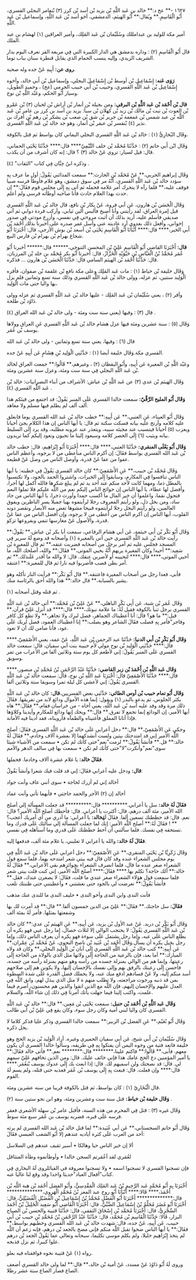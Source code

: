 ١٦٢٧ -** عخ د:** خالد بن عَبد اللَّهِ بْن يزيد بْن أسد بْن كرز (٣) بْنعامر البجلي القسري، أَبُو الْقَاسِمِ.** ويُقال:** أَبُو الهيثم، الدمشقي، أخو أسد بْن عَبد اللَّهِ، وإسماعيل بْن عَبد اللَّهِ.

أمير مكة للوليد بن عبدامللك وسُلَيْمان بْن عَبد المَلِك، وأمير العراقين (١) لهشام بن عبد الملك.

قال أَبُو الْقَاسِمِ (٢) : وداره بدمشق هي الدار الكبيرة التي فِي مربعة القز تعرف اليوم بدار الشريف الزيدي، وإليه ينسب الحمام الذي يقابل قنطرة سنان بباب توما.

**روى عن:** أَبِيهِ عَنْ جده وله صحبة.

**رَوَى عَنه:** إِسْمَاعِيل بْن أوسط بْن إِسْمَاعِيلَ البجلي، وإسماعيل بْن أَبي خالد، وأخوه إِسْمَاعِيل بْن عَبد اللَّهِ القسري، وحبيب بْن أَبي حبيب الجرمي (عخ) ، وحميد الطويل، وسيار أَبُو الحكم، وعَبْد اللَّهِ بْن نوح.

**قال بْن أَحْمَد بْن عَبد اللَّهِ بْن البرقي:** ومن بجيلة بْن أنمار بْن أراش بْن لحيان (٣) بْن عَمْرو بْن الغوث بْن نبت بْن مالك بْن زيد بْن كهلان بْن سبأ: يزيد بن أسد بن كرز بن عامر بْن عَبد اللَّه بْن عبد شمس بْن غمغمة بْن جرير بْن شق بْن صعب بْن يشكر بْن رهم بْن أفرك بن نذير (٤) بْنقسر بْن عبقر بْن أنمار، وهو جد خالد بْن عَبد اللَّهِ القسري.

وقَال البُخارِيُّ (١) : خالد بْن عَبد اللَّهِ القسري البجلي اليماني كان بواسط ثم قتل بالكوفة.

وَقَال ابْن أَبي حاتم (٢) : حَدَّثَنَا مُحَمَّد بْن خلف التَّيْمِيّ**** قال:**** حَدَّثَنَا يَحْيَى الحماني، قال: قيل لسيار: تروي عَنْ خالد (٣) ؟ قال: إنه كان أشرف من أن يكذب.

وذكره ابنُ حِبَّان فِي كتاب "الثقات" (٤) .

وَقَال إبراهيم الحربي،** عَنْ مُحَمَّد بْن الحارث:** سمعت المدائني يَقُولُ: أول ما عرف بِهِ سؤدد خالد بْن عَبد اللَّهِ القسري، أَنَّهُ مر فِي سوق دمشق، وهو غلام فأوطأ فرسه صبيا فوقف عليه،** فلما رآه لا يتحرك أمر غلامه فحمله ثم أتى بِهِ إِلَى مجلس قوم فقَالَ:** إن حدث بهذا الغلام حادث فأنا صاحبه أوطأته فرسي ولم أعلم.

وَقَال الْحَسَن بْن هارون، عَن أبي فروة، عَنْ بكار بْن نافع، قال خالد بْن عَبد اللَّهِ القسري قبل إمرة العراق، لقد رأيتني وأنا أصبح فألبس ألين ثيابي، وأركب قردة دوابي ثم آتي صديقي فأسلم عليه، أريد بذلك أن أثبت مروءتي فِي نفسي، وأزرع مودتي فِي صدور إخواني، وأفعل ذلك بعدوي أرد عاديته عني وأسل غمر صدره علي.أخبرنا بذلك أَحْمَد بْن أَبي الخير،**** قال:**** أَنْبَأَنَا أَبُو الْقَاسِمِ يَحْيَى بْن أسعد بْن بوش الأزجي، قال: أَخْبَرَنَا أَبُو شجاع بهرام بْن بهرام بْن فارس البيع.

**قال:** أَخْبَرَنَا القاضي أَبُو الْقَاسِمِ عَلِيّ بْن المحسن التنوخي،****** قال:****** أخبرنا أَبُو عُمَر مُحَمَّدُ بْنُ الْعَبَّاسِ بْنِ حَيَّوَيْهِ الْخَزَّازُ، قال: أخبرنا أَبُو بكر مُحَمَّد بن خلد بْن المرزبان، قال: حَدَّثَنَا أَحْمَد بْن الهيثم السامي قال: حَدَّثَنَا الْحَسَن بْن هارون ... فذكره.

وَقَال خليفة بْن خياط (١) : مات عَبد المَلِك وعلى مكة نافع بْن علقمة بْن صفوان، فأقره الْوَلِيد سنتين، ثم عزله، وولى خالد بْن عَبد اللَّهِ القسري وذلك سنة تسع وثمانين فلم يزل بها واليا حتى مات الْوَلِيد،

وأقر (٢) ، يعني سُلَيْمان بْن عَبد المَلِك - عليها خالد بْن عَبد اللَّهِ القسري ثم عزله وولى دَاوُد بْن طلحة.

قال (٣) : وفيها (يعني سنة ست ومئة - ولى خالد بْن عَبد الله العراق (٤) .

وَقَال (٥) : سنة عشرين ومئة فيها عزل هشام خالد بْن عَبد اللَّهِ القسري عَنِ العراق وولاها يوسف بْن عُمَر.

قال (٦) : وفيها، يعني سنة تسع وثمانين - ولى خالد بْن عَبد الله

القسري مكة.وَقَال خليفة أيضا (١) : حَدَّثَنِي الْوَلِيد بْنِ هِشَامٍ عَن أَبِيهِ عَنْ جده.

وعَبْد اللَّهِ بْن المغيرة عَن أَبِيهِ، وأَبُو اليقظان (٢) ، وغيرهم،** قَالُوا:** جمعت العراق لخالد بْن عَبد اللَّهِ البجلي فِي سنة ست ومئة، وعزل سنة عشرين ومئة.

وَقَال الهيثم بْن عدي (٣) عن عَبد اللَّهِ بْن عياش: الأشراف من أبناء النصرانيات: خالد بْن عَبد اللَّهِ القسري (٤) .

**وَقَال أَبُو المليح الرَّقِّيّ:** سمعت خالدا القسري عَلَى المنبر يَقُولُ: قد اجتمع من فيئكم هذا ألف ألف لم يظلم فيها مسلم ولا معاهد.

وَقَال أَبُو العيناء، عَنِ العتبي،** عَن أَبِيهِ:** خطب خالد بْن عَبد الله القسري يوما فانغلق عليه كلامه وأرتج عليه بيانه فسكت سكتة ثم قال: يا أيها الناس إن هذا الكلام يجئ أحيانا ويعزب (٥) أحيانا فيتسبب عند مجيئه سببه، ويتعذر عند عزوبه مطلبه، وقد يرد إِلَى السليط بيانه ويثيب (٦) إِلَى الحصر كلامه وسيعود إلينا ما تحبون ونعود إليكم كما تريدون.

**وَقَال أَبُو يَعْلَى المنقري:** حَدَّثَنَا العتبي،**** قال:**** أَخْبَرَنَا أَبُو إِبْرَاهِيم، قال: خطب خالد بْن عَبد الله القسري بواسط فقَالَ: إن أكرم الناس منأعطى من لا يرجوه، وأعظم الناس عفوا من عفا عَنْ قدرة، وأوصل الناس من وصل عَنْ قطيعة.

وَقَال مُحَمَّد بْن حبيب،** عَنِ الأَصْمَعِيّ:** كان خالد القسري يَقُولُ فِي خطبته: يا أيها الناس تنافسوا فِي المكارم، وسابقوا إِلَى الخيرات، واشتروا الحمد بالجود، ولا تكتسبوا بالمطل ذما، ومهما كانت لأحد منكم عند أحد يد ثم لم يبلغ شكرها فالله أكمل لها أجرا، وأفضل لها عطاء، يا أيها الناس إن حوائج الناس إليكم نعم من اللَّه عليكم فلا تملوا النعم فتحول نقما، واعلموا أن خير المال ما أكسب حمدا وأورث ذخرا، يا أيها الناس من جاد ساد، ومن بخل ذل، ولو رأيتم المعروف رجلا لرأيتموه بهيا جميلا يسر الناظرين ويفوق العالمين، ولو رأيتم البخل رجلا لرأيتموه قبيحا مشوها تغض منه الأبصار وتقصر دونه القلوب، أيها الناس إن أكرم الناس من أعطى من لا يرجوه، وإن أفضل الناس من عفا عَنْ قدرة، والأصول عَنْ مغارسها تنمي وبفروعها تزكو.

وَقَال أَبُو بَكْر بْن أَبي خيثمة، عَن أبي هشام الرفاعي، سمعت أبا بكر بْن عياش،** يَقُولُ:** رأيت خالد بْن عَبد اللَّهِ القسري حين أتي بالمغيرة (١) وأصحابه قد وضع لَهُ سرير فِي المسجد فجلس عليه ثم أمر برجل من أصحابه فضربت عنقه،** ثم قال للمغيرة بْن سَعِيد:** أحيه! وكان المغيرة يريهم أَنَّهُ يحيي الموتى،** فقَالَ:** والله، أصلحك اللَّه، ما أحيي الموتى،**** قال:**** لتحيينه أو لأضربن عنقك. قال: لا والله ما أقدر عَلَىذلك.** ثم أمر بطن قصب فأضربوا فيه نارا ثم قال للمغيرة:** اعتنقه.

فأبى، فعدا رجل من أصحاب المغيرة فاعتنقه.** قال أَبُو بَكْر:** فرأيت النار تأكله وهو يشير بالسبابة،** قال خالد:** هذا والله أحق بالرئاسة منك.

ثم قتله وقتل أصحابه (١) .

وَقَال عُمَر بْن شبة، عَن أَبِي بَكْرٍ الباهلي،** عَنْ عَلِيّ بْن مُحَمَّد:** أتى خالد بْن عَبد اللَّهِ القسري برجل تنبأ بالكوفة فقيل لَهُ: ما علامة نبوتك،**** قال:**** قد أنزل عَلِيّ قرآن.** قيل:** ما هو؟ قال: أنا أعطيناك الجماهر، فصل لبرك ولا تجاهر،** ولا تطع كل كافر وفاجر"فأمر بِهِ فصلب فقَالَ الشاعر وهو يصلب:** إنا أعطيناك العمود، فصل لربك عَلَى عود، فأنا ضامن لك أن لا تعود.

**وَقَال أَبُو بَكْرِ بْن أَبي الدنيا:** حَدَّثَنَا عبد الرحمن بْن عَبد اللَّهِ، عَنْ عمه، يعني الأَصْمَعِيّ،**** قال:**** حَدَّثَنِي الْوَلِيد بْن نوح مولى لأُم حبيبة بنت أبي سفيان، قال: سمعت خالد القسري عَلَى المنبر يَقُولُ: إني لأطعم كل يوم ستة وثلاثين ألفا من الأعراب من تمر وسويق.

**وَقَال عَبد اللَّهِ بْن أَحْمَدَ بْن زبر القاضي:** حَدَّثَنَا عَبْدُ الرَّحْمَنِ بْنُ مُحَمَّدِ بْنِ منصور،**** قال:**** حَدَّثَنَا الأَصْمَعِيّ قال: أَخْبَرَنَا عَبد اللَّهِ بْن نوح، قال: سمعت خالد بْن عَبد اللَّهِ القسري يَقُولُ: إني لأعشي كل ليلة تمرا وسويقا ستة وثلاثين ألفا.

**وَقَال أَبُو تمام حبيب بْن أوس الطائي:** حَدَّثَنِي بعض القسريين،**قال:** كان خالد بْن عَبد اللَّهِ يكثر الجلوس، ثم يدعو بالبدر (١) ويقول: إنما هذه الأموال ودائع لابد من تفريقها. فقَالَ ذلك مرة وقد وفد عليه أسد بْن عَبد اللَّهِ، يعني أخاه - من خراسان فقام،** فقَالَ:** هاه أيها الأمير، إن الودائع إنما تجمع لا تفرق.** قال:** ويحك إنها ودائع للمكارم وأيدينا وكلاؤها فإذا أتانا المملق فأغنيناه والظمآه فأرويناه، فقد أدينا فيه الأمانة.

وحكي عَنِ الأَصْمَعِيّ،** قال:** دخل أعرابي عَلَى خالد بْن عَبد اللَّهِ القسري فقَالَ: أصلح اللَّه الامير إني قد امتدحتك بيتين ولست أنشدكهما إلا بعشرة آلاف وخادم،** فقَالَ لَهُ خالد:** قل.** فأنشأ يَقُولُ:** لزمت"نعم"حتى كأنك لم تكن • سمعت من الأشياء شيئا سوى"نعم"وأنكرت"لا"حتى كأنك لم تكن • سمعت بها فِي سالف الدهر والأمم

**فقَالَ خالد:** يا غلام عشرة آلاف وخادما. فحملها.

**قال:** ودخل عليه أعرابي فقَالَ: إني قد قلت فيك شعرا وأنشأ يَقُولُ:

أخالد إني لم أزرك لحاجة • سوى أنني عاف وأنت جواد

أخالد إن (٢) الأجر والحمد حاجتي • فأيهما تأتي وأنت عماد

**فقَالَ لَهُ خالد:** سل يا أعرابي.********** قال:********** قد جعلت المسألة إلي أصلح الله الأمير، مئة ألف درهم، قال: أكثرت يا أعرابي. قال: فأحطك أصلح اللَّه الأمير؟ قال: نعم. قال: قد حططتك تسعين ألفا. فقَالَ لَهُ**خالد:** يا أعرابي: ما أدري من أي أمريك أعجب؟** ! فقَالَ لَهُ:** أصلح اللَّه الأمير: إنك لما جعلت المسألة إلي سألتك عَلَى قدرك وما تستحقه فِي نفسك. فلما سألتني أن أحط حططتك عَلَى قدري وما أستأهله فِي نفسي.

**فقَالَ لَهُ خالد:** والله يا أعرابي لا تغلبني، يا غلام مئة ألف، فدفعها إليه.

وَقَال زَكَرِيَّا بْن يَحْيَى المنقري،** عَنِ الأَصْمَعِيّ:** دخل أعرابي عَلَى خالد بْن عَبد اللَّهِ فِي يوم مجلس الشعراء عنده وقد كان قال فيه بيتي شعر امتدحه بهما، فلما سمع قول الشعراء صغر عنده ما قال، فلما انصرف الشعراء بجوائزهم بقي الأعرابي،** فقَالَ لَهُ خالد:** ألك حاجة؟ تكلم بها.**** فقَالَ:**** أصلح اللَّه الأمير، إني كنت قلت بيتي شعر فلما سمعت قول هؤلاء الشعراء صغر عندي ما قلت، فقَالَ: لا يصغرن عندك، فقل.** فأنشأ يَقُولُ:** تعرضت لي بالجود حتى نعشتني • وأعطيتني حتى ظننتك تلعب

فأنت الندى وابن الندى وأخو الندى • حليف الندى ما للندى عنك مذهب

**فقَالَ:** سل حاجتك.** فقَالَ:** عَلِيّ من الدين خمسون ألفا.** قال:** قد أمرت لك بها وشفعتها بمثلها. فأمر لَهُ بمئة ألف

وَقَال أَبُو بَكْرِ بْن دريد. عَنْ عبد الأول بْن يزيد، عَن أَبِيهِ،** عَنِ الهيثم بْن عدي:** كان خالد بْن عَبد اللَّهِ القسري يَقُولُ: لا يحتجب الوالي إلا لثلاث خصال، إما رجل عيي فهو يكره أن يطلع الناس عَلَى عيه، وإما رجل يشتمل عَلَى سوءة فهو يكره أن يعرف الناس ذلك، وإما رجل بخيل يكره أن يسأل.وَقَال أَحْمَد بْن عُبَيد بْن ناصح النحوي، عَنْ مُحَمَّد بْن عِمْران،** عَن أَبِيهِ:** كتب خالد بْن عَبد اللَّهِ القسري إِلَى أبان بْن الْوَلِيدِ البجلي،** وكان قد ولاه المبارك:** أما بعد، فإن بالرعية من الحاجة إِلَى ولاتها مثل الذي بالولاة من الحاجة إِلَى رعيتها، وإنما هم من الوالي بمنزلة جسده من رأسه وهو منهم بمنزلة رأسه من جسده، فأحسن إِلَى رعيتك بالرفق بهم وإلى نفسك بالإحسان إليها، ولا يكونن هم إلى صلاحهم أسد منكم إليه، ولا عَنْ فسادهم ادفع منك عنه، ولا يحملك فضل القدرة عَلَى شدة السطوة بمن قد ذنبه ورجوت مراجعته، ولا تطلب منهم ة لا مثل الذي يبذل لهم، واتق اللَّه فِي العدل عليهم والإحسان إليهم، فإن اللَّه مع الذين اتقوا والذين هم محسنون، أصرم فيما علمت، واكتب إلينا فيما جهلت يأتك أمرنا فِي ذلك إن شاء اللَّه، والسلام.

**وَقَال عَبد اللَّهِ بْن أَحْمَد بْن حنبل:** سمعت يَحْيَى بْن مَعِين،** قال:** خالد بْن عَبد اللَّهِ القسري كان واليا لبني أمية وكان رجل سوء، وكان يقع فِي عَلِيّ بْن أَبي طالب.

وَقَال أَبُو نُعَيْم،** عَنِ الفضل بْن الزبير:** سمعت خالدا القسري وذكر عليا فذكر كلاما لا يحل ذكره.

وَقَال سُلَيْمان بْن أَبي شيخ، عَن أبي سفيان الحميري وغيره. أراد الْوَلِيد بْن يزيد الحج وهو خليفة فاتعد فتية من وجوه اليمن أن يفتكوا بِهِ فِي طريقه، وسألوا خالدا القسري أن يكون معهم. فأبى،** قَالُوا:** فاكتم علينا،******** قال:******** نعم.** فأتى خالد فقَالَ:** يا أمير المؤمنين دع الحج عامك هذا فإني خائف عليك. قال: ومن الذين تخافهم عَلِيّ سمهم لي. قال: قد نصحتك ولن اسميهم لك. قال: إذا ابعث بك إِلَى عدوك يوسف بْنعُمَر.**** قال:**** وإن فعلت. قال: فبعث بِهِ إِلَى يوسف بْن عُمَر فعذبه حتى قتله، ولم يسم لَهُ القوم.

قال الْبُخَارِيّ (١) : كان بواسط، ثم قتل بالكوفة قريبا من سنه عشرين ومئة.

**وَقَال خليفة بْن خياط:** قتل سنة ست وعشرين ومئة، وهو ابن نحو ستين سنة (٢) .

وَقَال غيره (٣) : قتل فِي المحرم من هذه السنة، فأقبل عامر بْن سهلة الأشعري فعقر فرسه عَلَى قبره، فضربه يوسف بن عُمَر سبع مئة سوط.

وَقَال أَبُو حاتم السجستاني،** عَن أبي عُبَيدة:** لما قتل خالد بْن عَبد الله القسري لم يرثه أحد من العرب عَلَى كثرة أياديه عندهم إلا أَبُو الشغب العبسي فقَالَ:

ألا إن خير الناس حيا وهالكا • أسير ثقيف عندهم فِي السلاسل

لعُمَري لقد أعُمَرتم السجن خالدا • وأوطأتموه وطأة المتثاقل

فإن تسجنوا القسري لا تسجنوا اسمه • ولا تسجنوا معروفة في القبائلروى لَهُ البخاري فِي كتاب"أفعال العباد"حديثا واحدا وقد وقع لنا عاليا عنه.

أَخْبَرَنَا بِهِ أَبُو مُحَمَّدٍ عَبد الرَّحِيمِ بْنُ عَبد المَلِك الْمَقْدِسِيُّ، وأَبُو الفضل أَحْمَد بْن هبة اللَّه بْن أَحْمَدَ،**** قَالا:**** أَنْبَأَنَا أَبُو روح عبد المعز بْنُ مُحَمَّدٍ الْهَروي،************** قال:************** أَخْبَرَنَا أَبُو الْفَضْلِ مُحَمَّدُ بْنُ إِسْمَاعِيلَ بْنِ الْفُضَيْلِ الْفُضَيْلِيُّ، قال: أَخْبَرَنَا أَبُو مُضَرَ مُحَلِّمُ بْنُ إِسْمَاعِيلَ الضَّبِّيُّ، قال: أَخْبَرَنَا الْقَاضِي أَبُو سَعِيد الْخَلِيلُ بْنُ أَحْمَدَ السِّجْزِيُّ، قال: أَخْبَرَنَا مُحَمَّد بْن إِسْحَاقَ الثقفي، قال: حَدَّثَنَا قتيبة والحسن بْن الصباح البزار، قَالا: حَدَّثَنَا الْقَاسِم بْن مُحَمَّد، قال: حَدَّثَنَا عَبْدُ الرَّحْمَنِ بْنُ مُحَمَّدِ بْنِ حبيب بْن أَبي حبيب، عَن أَبِيهِ، عَنْ جده، قال: شهدت خالد بْن عَبد الله القسري وخطبهم بواسط،** فقَالَ:** يا أيها الناس ضحوا تقبل اللَّه منكم فإني مضح بالجعد بْن درهم، فإنه زعم أن اللَّه لم يتخذ إِبْرَاهِيم خليلا، ولم يكلم موسى تكليما، سبحانه وتعالى عما يَقُولُ الجعد بْن درهم علوا كبيرا، ثم نزل فذبحه.

رواه (١) عَنْ قتيبة نحوه فوافقناه فيه بعلو.

وروى لَهُ أَبُو دَاوُدَ عَنْ مسدد، عَنْ أمية بْن خالد،** قال:** لما ولي خالد القسري أضعف الصاع فصار الصاع ستة عشر رطلا.
